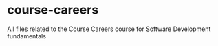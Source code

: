 # course-careers

All files related to the Course Careers course for Software Development fundamentals